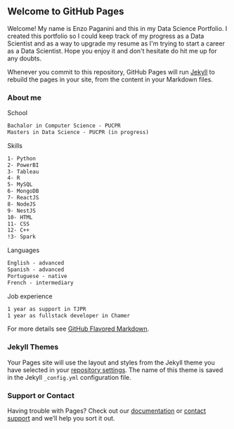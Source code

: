 ## Welcome to GitHub Pages

Welcome! My name is Enzo Paganini and this in my Data Science Portfolio. I created this portfolio so I could keep track of my progress as a Data Scientist and as a way to upgrade my resume as I'm trying to start a career as a Data Scientist. Hope you enjoy it and don't hesitate do hit me up for any doubts.

Whenever you commit to this repository, GitHub Pages will run [Jekyll](https://jekyllrb.com/) to rebuild the pages in your site, from the content in your Markdown files.

### About me

School

```markdown
Bachalor in Computer Science - PUCPR
Masters in Data Science - PUCPR (in progress)
```

Skills

```markdown
1- Python
2- PowerBI
3- Tableau
4- R
5- MySQL
6- MongoDB
7- ReactJS
8- NodeJS
9- NestJS
10- HTML
11- CSS
12- C++
!3- Spark
```

Languages

```markdown
English - advanced
Spanish - advanced
Portuguese - native
French - intermediary
```

Job experience

```markdown
1 year as support in TJPR
1 year as fullstack developer in Chamer
```

For more details see [GitHub Flavored Markdown](https://guides.github.com/features/mastering-markdown/).

### Jekyll Themes

Your Pages site will use the layout and styles from the Jekyll theme you have selected in your [repository settings](https://github.com/EnzoPaganini/DataSciencePorfolio/settings/pages). The name of this theme is saved in the Jekyll `_config.yml` configuration file.

### Support or Contact

Having trouble with Pages? Check out our [documentation](https://docs.github.com/categories/github-pages-basics/) or [contact support](https://support.github.com/contact) and we’ll help you sort it out.
